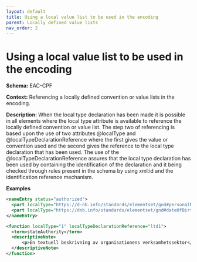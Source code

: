 ```yaml
---
layout: default
title: Using a local value list to be used in the encoding
parent: Locally defined value lists
nav_order: 2
---
```


# Using a local value list to be used in the encoding

**Schema:** 
EAC-CPF

**Context:** 
Referencing a locally defined convention or value lists in the encoding. 

**Description:** 
When the local type declaration has been made it is possible in all elements where the local type attribute is available to reference the locally defined convention or value list. The step two of referencing is based upon the use of two attributes @localType and @localTypeDeclarationReference where the first gives the value or convention used and the second gives the reference to the local type declaration that has been used. The use of the @localTypeDeclarationReference assures that the local type declaration has been used by containing the identification of the declaration and it being checked through rules present in the schema by using xml:id and the identification reference mechanism.

**Examples**
```xml
<nameEntry status="authorized">
  <part localType="https://d-nb.info/standards/elementset/gnd#personalName" localTypeDeclarationReference="GNDO">Arendt, Hannah</part>
  <part localType="https://dnb.info/standards/elementset/gnd#dateOfBirthAndDeath" localTypeDeclarationReference="GNDO">1906-1975</part>
</nameEntry>
```
```xml
<function localType="1" localTypeDeclarationReference="ltd1">
  <term>stateAuthority</term>
  <descriptiveNote>
	  <p>En textuell beskrivning av organisationens verksamhetssektor</p>
  </descriptiveNote>
</function>
```
